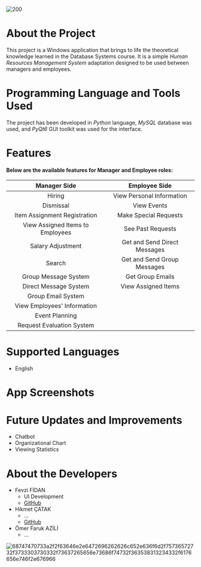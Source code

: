 
![200](https://github.com/user-attachments/assets/bf8d6a6e-e26a-409d-b140-438fe54a14c2)

# About the Project
This project is a Windows application that brings to life the theoretical knowledge learned in the Database Systems course. It is a simple _Human Resources Management System_ adaptation designed to be used between managers and employees.

# Programming Language and Tools Used
The project has been developed in _Python_ language, _MySQL_ database was used, and _PyQt6_ GUI toolkit was used for the interface.

# Features
#### Below are the available features for **Manager** and **Employee** roles:

| Manager Side | Employee Side |
| :---: | :---: |
| Hiring | View Personal Information |
| Dismissal | View Events |
| Item Assignment Registration | Make Special Requests
| View Assigned Items to Employees | See Past Requests |
| Salary Adjustment | Get and Send Direct Messages |
| Search | Get and Send Group Messages |
| Group Message System | Get Group Emails |
| Direct Message System | View Assigned Items |
| Group Email System |
| View Employees' Information |
| Event Planning |
| Request Evaluation System |

# Supported Languages
- English

# App Screenshots

# Future Updates and Improvements
- Chatbot
- Organizational Chart
- Viewing Statistics

# About the Developers
- Fevzi FİDAN
  - UI Development
  - [GitHub](https://github.com/fevzifidan)
- Hikmet ÇATAK
  - ...
  - [GitHub](https://github.com/HikmetCTK)
- Ömer Faruk AZİLİ
  - ...


![68747470733a2f2f63646e2e6472696262626c652e636f6d2f75736572732f3733303730332f73637265656e73686f74732f363538313234332f6176656e746f2e676966](https://github.com/user-attachments/assets/60c0a490-ee2a-4e2c-891d-2170b0ba08f3)
